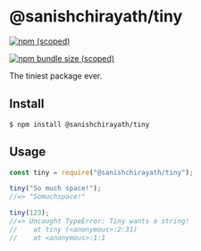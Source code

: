 # @sanishchirayath/tiny

[![npm (scoped)](https://img.shields.io/npm/v/%40sanishchirayath/tiny)](https://github.com/sanishchirayath1/tiny)

[![npm bundle size (scoped)](https://img.shields.io/bundlephobia/min/%40sanishchirayath/tiny)](https://github.com/sanishchirayath1/tiny)

The tiniest package ever.

## Install

```
$ npm install @sanishchirayath/tiny
```

## Usage

```js
const tiny = require("@sanishchirayath/tiny");

tiny("So much space!");
//=> "Somuchspace!"

tiny(123);
//=> Uncaught TypeError: Tiny wants a string!
//    at tiny (<anonymous>:2:31)
//    at <anonymous>:1:1
```
